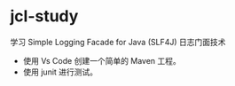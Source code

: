 # jcl-study
学习 Simple Logging Facade for Java (SLF4J) 日志门面技术
* 使用 Vs Code 创建一个简单的 Maven 工程。
* 使用 junit 进行测试。
